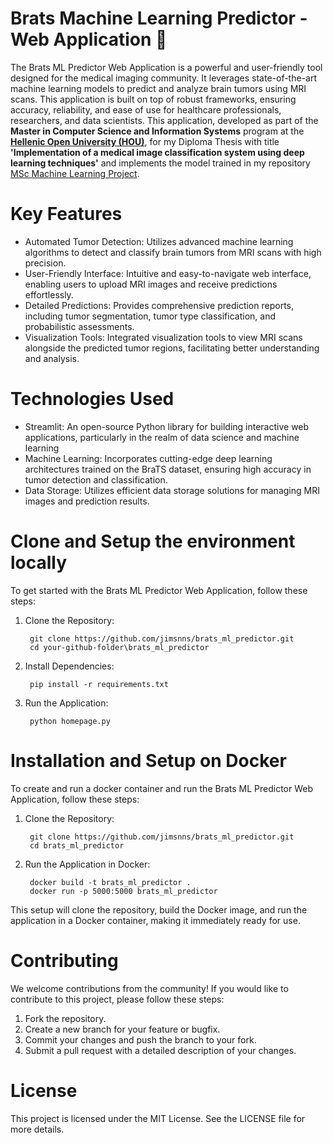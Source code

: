 # Brats Machine Learning Predictor - Web Application 🧠

The Brats ML Predictor Web Application is a powerful and user-friendly tool designed for the medical imaging community. It leverages state-of-the-art machine learning models to predict and analyze brain tumors using MRI scans. This application is built on top of robust frameworks, ensuring accuracy, reliability, and ease of use for healthcare professionals, researchers, and data scientists. This application, developed as part of the **Master in Computer Science and Information Systems** program at the [**Hellenic Open University (HOU)**](https://www.eap.gr/en/postgraduate-specialization-in-information-systems/), for my Diploma Thesis with title **'Implementation of a medical image classification system using deep learning techniques'** and implements the model trained in my repository [MSc Machine Learning Project](https://github.com/jimsnns/MSc_ML_Project/tree/master).

# Key Features

- Automated Tumor Detection: Utilizes advanced machine learning algorithms to detect and classify brain tumors from MRI scans with high precision.
- User-Friendly Interface: Intuitive and easy-to-navigate web interface, enabling users to upload MRI images and receive predictions effortlessly.
- Detailed Predictions: Provides comprehensive prediction reports, including tumor segmentation, tumor type classification, and probabilistic assessments.
- Visualization Tools: Integrated visualization tools to view MRI scans alongside the predicted tumor regions, facilitating better understanding and analysis.

# Technologies Used

- Streamlit: An open-source Python library for building interactive web applications, particularly in the realm of data science and machine learning   
- Machine Learning: Incorporates cutting-edge deep learning architectures trained on the BraTS dataset, ensuring high accuracy in tumor detection and classification.
- Data Storage: Utilizes efficient data storage solutions for managing MRI images and prediction results.

# Clone and Setup the environment locally

To get started with the Brats ML Predictor Web Application, follow these steps:

1. Clone the Repository:

        git clone https://github.com/jimsnns/brats_ml_predictor.git
        cd your-github-folder\brats_ml_predictor

3. Install Dependencies:

        pip install -r requirements.txt

4. Run the Application:

        python homepage.py

# Installation and Setup on Docker

To create and run a docker container and run the Brats ML Predictor Web Application, follow these steps:

1. Clone the Repository:

        git clone https://github.com/jimsnns/brats_ml_predictor.git
        cd brats_ml_predictor

2. Run the Application in Docker:

        docker build -t brats_ml_predictor .
        docker run -p 5000:5000 brats_ml_predictor
   
This setup will clone the repository, build the Docker image, and run the application in a Docker container, making it immediately ready for use.

  # Contributing

We welcome contributions from the community! If you would like to contribute to this project, please follow these steps:

1. Fork the repository.
2. Create a new branch for your feature or bugfix.
3. Commit your changes and push the branch to your fork.
4. Submit a pull request with a detailed description of your changes.

# License

This project is licensed under the MIT License. See the LICENSE file for more details.
